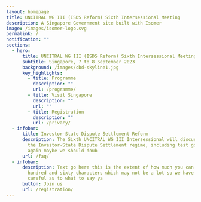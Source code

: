 ```yaml
---
layout: homepage
title: UNCITRAL WG III (ISDS Reform) Sixth Intersessional Meeting
description: A Singapore Government site built with Isomer
image: /images/isomer-logo.svg
permalink: /
notification: ""
sections:
  - hero:
      title: UNCITRAL WG III (ISDS Reform) Sixth Intersessional Meeting
      subtitle: Singapore, 7 to 8 September 2023
      background: /images/cbd-skyline1.jpg
      key_highlights:
        - title: Programme
          description: ""
          url: /programme/
        - title: Visit Singapore
          description: ""
          url: ""
        - title: Registration
          description: ""
          url: /privacy/
  - infobar:
      title: Investor-State Dispute Settlement Reform
      description: The Sixth UNCITRAL WG III Intersessional will discuss reforms to
        the Investor-State Dispute Settlement regime, including test go here
        again maybe we should doub
      url: /faq/
  - infobar:
      description: Text go here this is the extent of how much you can type it is
        hundred and sixty characters which may not be a lot so we have to be
        careful as to what to say ya
      button: Join us
      url: /registration/
---
```

